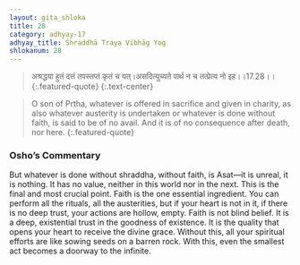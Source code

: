 ```yaml
---
layout: gita_shloka
title: 28
category: adhyay-17
adhyay_title: Śhraddhā Traya Vibhāg Yog
shlokanum: 28
---
```


> अश्रद्धया हुतं दत्तं तपस्तप्तं कृतं च यत्।असदित्युच्यते पार्थ न च तत्प्रेत्य नो इह।।17.28।।
{:.featured-quote}
{:.text-center}

> O son of Prtha, whatever is offered in sacrifice and given in charity, as also whatever austerity is undertaken or whatever is done without faith, is said to be of no avail. And it is of no consequence after death, nor here.
{:.featured-quote}

### Osho’s Commentary
But whatever is done without shraddha, without faith, is Asat—it is unreal, it is nothing. It has no value, neither in this world nor in the next.
This is the final and most crucial point. Faith is the one essential ingredient. You can perform all the rituals, all the austerities, but if your heart is not in it, if there is no deep trust, your actions are hollow, empty.
Faith is not blind belief. It is a deep, existential trust in the goodness of existence. It is the quality that opens your heart to receive the divine grace. Without this, all your spiritual efforts are like sowing seeds on a barren rock. With this, even the smallest act becomes a doorway to the infinite.
